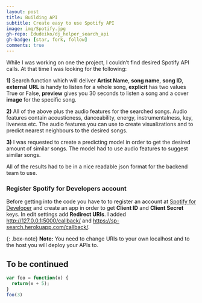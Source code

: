 ```yaml
---
layout: post
title: Building API
subtitle: Create easy to use Spotify API 
image: img/Spotify.jpg
gh-repo: Edudeiko/dj_helper_search_api
gh-badge: [star, fork, follow]
comments: true
---
```


While I was working on one the project, I couldn’t find desired Spotify API calls. At that time I was looking for the following: 

**1)** Search function which will deliver **Artist Name**, **song name**, **song ID**, **external URL** is handy to listen for a whole song, **explicit** has two values True or False, **preview** gives you 30 seconds to listen a song and a cover **image** for the specific song. 

**2)** All of the above plus the audio features for the searched songs. Audio features contain acousticness, danceability, energy, instrumentalness, key, liveness etc. The audio features you can use to create visualizations and to predict nearest neighbours to the desired songs. 

**3)** I was requested to create a predicting model in order to get the desired amount of similar songs. The model had to use audio features to suggest similar songs.

All of the results had to be in a nice readable json format for the backend team to use.

### Register Spotify for Developers account
Before getting into the code you have to to register an account at [Spotify for Developer](https://developer.spotify.com) and create an app in order to get **Client ID** and **Client Secret** keys. In edit settings add **Redirect URIs**. I added http://127.0.0.1:5000/callback/ and
https://sp-search.herokuapp.com/callback/. 

{: .box-note}
**Note:** You need to change URIs to your own localhost and to the host you will deploy your APIs to.

## To be continued

```javascript
var foo = function(x) {
  return(x + 5);
}
foo(3)
```

